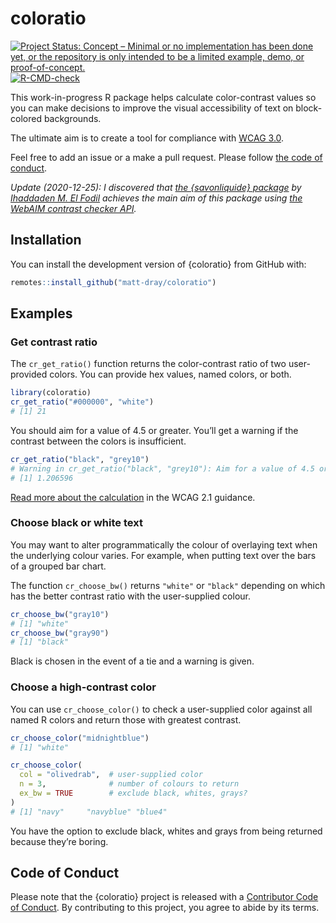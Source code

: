
<!-- README.md is generated from README.Rmd. Please edit that file -->

# coloratio

<!-- badges: start -->

[![Project Status: Concept – Minimal or no implementation has been done
yet, or the repository is only intended to be a limited example, demo,
or
proof-of-concept.](https://www.repostatus.org/badges/latest/concept.svg)](https://www.repostatus.org/#concept)
[![R-CMD-check](https://github.com/matt-dray/coloratio/workflows/R-CMD-check/badge.svg)](https://github.com/matt-dray/coloratio/actions)
<!-- badges: end -->

This work-in-progress R package helps calculate color-contrast values so
you can make decisions to improve the visual accessibility of text on
block-colored backgrounds.

The ultimate aim is to create a tool for compliance with [WCAG
3.0](https://w3c.github.io/silver/guidelines/).

Feel free to add an issue or a make a pull request. Please follow [the
code of conduct](#conduct).

*Update (2020-12-25): I discovered that [the {savonliquide}
package](https://github.com/feddelegrand7/savonliquide) by [Ihaddaden M.
El Fodil](https://twitter.com/moh_fodil) achieves the main aim of this
package using [the WebAIM contrast checker
API](https://webaim.org/resources/contrastchecker/).*

## Installation

You can install the development version of {coloratio} from GitHub with:

``` r
remotes::install_github("matt-dray/coloratio")
```

## Examples

### Get contrast ratio

The `cr_get_ratio()` function returns the color-contrast ratio of two
user-provided colors. You can provide hex values, named colors, or both.

``` r
library(coloratio)
cr_get_ratio("#000000", "white")
# [1] 21
```

You should aim for a value of 4.5 or greater. You’ll get a warning if
the contrast between the colors is insufficient.

``` r
cr_get_ratio("black", "grey10")
# Warning in cr_get_ratio("black", "grey10"): Aim for a value of 4.5 or higher.
# [1] 1.206596
```

[Read more about the
calculation](w3.org/TR/WCAG/#dfn-relative-luminance) in the WCAG 2.1
guidance.

### Choose black or white text

You may want to alter programmatically the colour of overlaying text
when the underlying colour varies. For example, when putting text over
the bars of a grouped bar chart.

The function `cr_choose_bw()` returns `"white"` or `"black"` depending
on which has the better contrast ratio with the user-supplied colour.

``` r
cr_choose_bw("gray10")
# [1] "white"
cr_choose_bw("gray90")
# [1] "black"
```

Black is chosen in the event of a tie and a warning is given.

### Choose a high-contrast color

You can use `cr_choose_color()` to check a user-supplied color against
all named R colors and return those with greatest contrast.

``` r
cr_choose_color("midnightblue")
# [1] "white"

cr_choose_color(
  col = "olivedrab",  # user-supplied color
  n = 3,              # number of colours to return
  ex_bw = TRUE        # exclude black, whites, grays?
)
# [1] "navy"     "navyblue" "blue4"
```

You have the option to exclude black, whites and grays from being
returned because they’re boring.

## Code of Conduct

Please note that the {coloratio} project is released with a [Contributor
Code of
Conduct](https://contributor-covenant.org/version/2/0/CODE_OF_CONDUCT.html).
By contributing to this project, you agree to abide by its terms.
